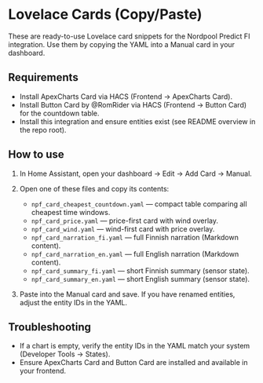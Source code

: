 # Lovelace Cards (Copy/Paste)

These are ready-to-use Lovelace card snippets for the Nordpool Predict FI integration. Use them by copying the YAML into a Manual card in your dashboard.

## Requirements
- Install ApexCharts Card via HACS (Frontend → ApexCharts Card).
- Install Button Card by @RomRider via HACS (Frontend → Button Card) for the countdown table.
- Install this integration and ensure entities exist (see README overview in the repo root).

## How to use

1) In Home Assistant, open your dashboard → Edit → Add Card → Manual.
2) Open one of these files and copy its contents:
   - `npf_card_cheapest_countdown.yaml` — compact table comparing all cheapest time windows.
   - `npf_card_price.yaml` — price-first card with wind overlay.
   - `npf_card_wind.yaml` — wind-first card with price overlay.
   - `npf_card_narration_fi.yaml` — full Finnish narration (Markdown content).
   - `npf_card_narration_en.yaml` — full English narration (Markdown content).
   - `npf_card_summary_fi.yaml` — short Finnish summary (sensor state).
   - `npf_card_summary_en.yaml` — short English summary (sensor state).

3) Paste into the Manual card and save. If you have renamed entities, adjust the entity IDs in the YAML.

## Troubleshooting

- If a chart is empty, verify the entity IDs in the YAML match your system (Developer Tools → States).
- Ensure ApexCharts Card and Button Card are installed and available in your frontend.

